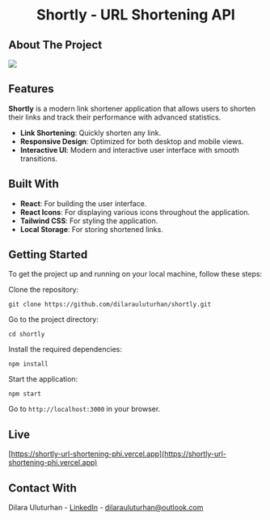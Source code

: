 <div align="center">
  <h1 align="center">Shortly - URL Shortening API</h1>
</div>

## About The Project
![](https://github.com/dilarauluturhan/shortly/assets/120499369/32ac4250-11c8-4163-8902-5cefd56b8e5f)

## Features
**Shortly** is a modern link shortener application that allows users to shorten their links and track their performance with advanced statistics.
- **Link Shortening**: Quickly shorten any link.
- **Responsive Design**: Optimized for both desktop and mobile views.
- **Interactive UI**: Modern and interactive user interface with smooth transitions.

## Built With
- **React**: For building the user interface.
- **React Icons**: For displaying various icons throughout the application.
- **Tailwind CSS**: For styling the application.
- **Local Storage**: For storing shortened links.

## Getting Started
To get the project up and running on your local machine, follow these steps:

Clone the repository:
````
git clone https://github.com/dilarauluturhan/shortly.git
````
Go to the project directory:
````
cd shortly
````
Install the required dependencies:
````
npm install
````
Start the application:
````
npm start
````
Go to `http://localhost:3000` in your browser.

## Live
[https://shortly-url-shortening-phi.vercel.app](https://shortly-url-shortening-phi.vercel.app)

## Contact With
Dilara Uluturhan - [LinkedIn](https://www.linkedin.com/in/dilarauluturhan/) - dilarauluturhan@outlook.com
